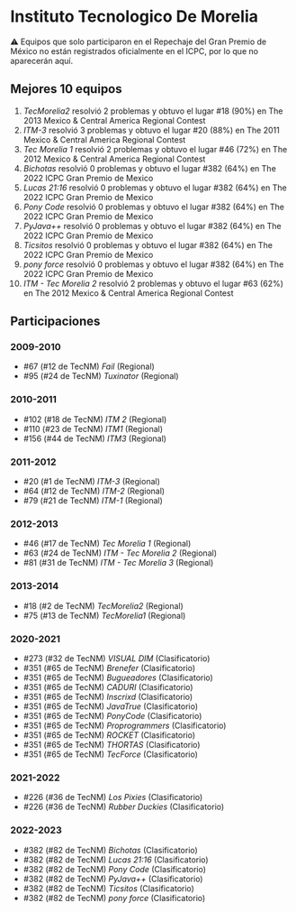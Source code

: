 # Instituto Tecnologico De Morelia

:warning: Equipos que solo participaron en el Repechaje del Gran Premio de México no están registrados oficialmente en el ICPC, por lo que no aparecerán aquí.

## Mejores 10 equipos

1. _TecMorelia2_ resolvió 2 problemas y obtuvo el lugar #18 (90%) en The 2013 Mexico & Central America Regional Contest
1. _ITM-3_ resolvió 3 problemas y obtuvo el lugar #20 (88%) en The 2011 Mexico & Central America Regional Contest
1. _Tec Morelia 1_ resolvió 2 problemas y obtuvo el lugar #46 (72%) en The 2012 Mexico & Central America Regional Contest
1. _Bichotas_ resolvió 0 problemas y obtuvo el lugar #382 (64%) en The 2022 ICPC Gran Premio de Mexico
1. _Lucas 21:16_ resolvió 0 problemas y obtuvo el lugar #382 (64%) en The 2022 ICPC Gran Premio de Mexico
1. _Pony Code_ resolvió 0 problemas y obtuvo el lugar #382 (64%) en The 2022 ICPC Gran Premio de Mexico
1. _PyJava++_ resolvió 0 problemas y obtuvo el lugar #382 (64%) en The 2022 ICPC Gran Premio de Mexico
1. _Ticsitos_ resolvió 0 problemas y obtuvo el lugar #382 (64%) en The 2022 ICPC Gran Premio de Mexico
1. _pony force_ resolvió 0 problemas y obtuvo el lugar #382 (64%) en The 2022 ICPC Gran Premio de Mexico
1. _ITM - Tec Morelia 2_ resolvió 2 problemas y obtuvo el lugar #63 (62%) en The 2012 Mexico & Central America Regional Contest

## Participaciones

### 2009-2010

- #67 (#12 de TecNM) _Fail_ (Regional)
- #95 (#24 de TecNM) _Tuxinator_ (Regional)

### 2010-2011

- #102 (#18 de TecNM) _ITM 2_ (Regional)
- #110 (#23 de TecNM) _ITM1_ (Regional)
- #156 (#44 de TecNM) _ITM3_ (Regional)

### 2011-2012

- #20 (#1 de TecNM) _ITM-3_ (Regional)
- #64 (#12 de TecNM) _ITM-2_ (Regional)
- #79 (#21 de TecNM) _ITM-1_ (Regional)

### 2012-2013

- #46 (#17 de TecNM) _Tec Morelia 1_ (Regional)
- #63 (#24 de TecNM) _ITM - Tec Morelia 2_ (Regional)
- #81 (#31 de TecNM) _ITM - Tec Morelia 3_ (Regional)

### 2013-2014

- #18 (#2 de TecNM) _TecMorelia2_ (Regional)
- #75 (#13 de TecNM) _TecMorelia1_ (Regional)

### 2020-2021

- #273 (#32 de TecNM) _VISUAL DIM_ (Clasificatorio)
- #351 (#65 de TecNM) _Brenefer_ (Clasificatorio)
- #351 (#65 de TecNM) _Bugueadores_ (Clasificatorio)
- #351 (#65 de TecNM) _CADURI_ (Clasificatorio)
- #351 (#65 de TecNM) _Inscrixd_ (Clasificatorio)
- #351 (#65 de TecNM) _JavaTrue_ (Clasificatorio)
- #351 (#65 de TecNM) _PonyCode_ (Clasificatorio)
- #351 (#65 de TecNM) _Proprogrammers_ (Clasificatorio)
- #351 (#65 de TecNM) _ROCKET_ (Clasificatorio)
- #351 (#65 de TecNM) _THORTAS_ (Clasificatorio)
- #351 (#65 de TecNM) _TecForce_ (Clasificatorio)

### 2021-2022

- #226 (#36 de TecNM) _Los Pixies_ (Clasificatorio)
- #226 (#36 de TecNM) _Rubber Duckies_ (Clasificatorio)

### 2022-2023

- #382 (#82 de TecNM) _Bichotas_ (Clasificatorio)
- #382 (#82 de TecNM) _Lucas 21:16_ (Clasificatorio)
- #382 (#82 de TecNM) _Pony Code_ (Clasificatorio)
- #382 (#82 de TecNM) _PyJava++_ (Clasificatorio)
- #382 (#82 de TecNM) _Ticsitos_ (Clasificatorio)
- #382 (#82 de TecNM) _pony force_ (Clasificatorio)



